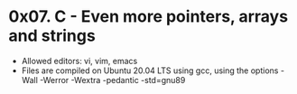 # 0x07. C - Even more pointers, arrays and strings
- Allowed editors: vi, vim, emacs
- Files are compiled  on Ubuntu 20.04 LTS using gcc, using the options -Wall -Werror -Wextra -pedantic -std=gnu89
